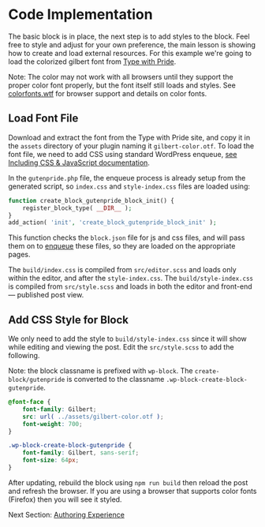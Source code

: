 # Code Implementation

The basic block is in place, the next step is to add styles to the block. Feel free to style and adjust for your own preference, the main lesson is showing how to create and load external resources. For this example we're going to load the colorized gilbert font from [Type with Pride](https://www.typewithpride.com/).

Note: The color may not work with all browsers until they support the proper color font properly, but the font itself still loads and styles. See [colorfonts.wtf](https://www.colorfonts.wtf/) for browser support and details on color fonts.

## Load Font File

Download and extract the font from the Type with Pride site, and copy it in the `assets` directory of your plugin naming it `gilbert-color.otf`. To load the font file, we need to add CSS using standard WordPress enqueue, [see Including CSS & JavaScript documentation](https://developer.wordpress.org/themes/basics/including-css-javascript/).

In the `gutenpride.php` file, the enqueue process is already setup from the generated script, so `index.css` and `style-index.css` files are loaded using:

```php
function create_block_gutenpride_block_init() {
	register_block_type( __DIR__ );
}
add_action( 'init', 'create_block_gutenpride_block_init' );
```

This function checks the `block.json` file for js and css files, and will pass them on to [enqueue](https://developer.wordpress.org/themes/basics/including-css-javascript/) these files, so they are loaded on the appropriate pages.

The `build/index.css` is compiled from `src/editor.scss` and loads only within the editor, and after the `style-index.css`.
The `build/style-index.css` is compiled from `src/style.scss` and loads in both the editor and front-end — published post view.

## Add CSS Style for Block

We only need to add the style to `build/style-index.css` since it will show while editing and viewing the post. Edit the `src/style.scss` to add the following.

Note: the block classname is prefixed with `wp-block`. The `create-block/gutenpride` is converted to the classname `.wp-block-create-block-gutenpride`.

```scss
@font-face {
	font-family: Gilbert;
	src: url( ../assets/gilbert-color.otf );
	font-weight: 700;
}

.wp-block-create-block-gutenpride {
	font-family: Gilbert, sans-serif;
	font-size: 64px;
}
```

After updating, rebuild the block using `npm run build` then reload the post and refresh the browser. If you are using a browser that supports color fonts (Firefox) then you will see it styled.

Next Section: [Authoring Experience](/docs/getting-started/create-block/author-experience.md)
